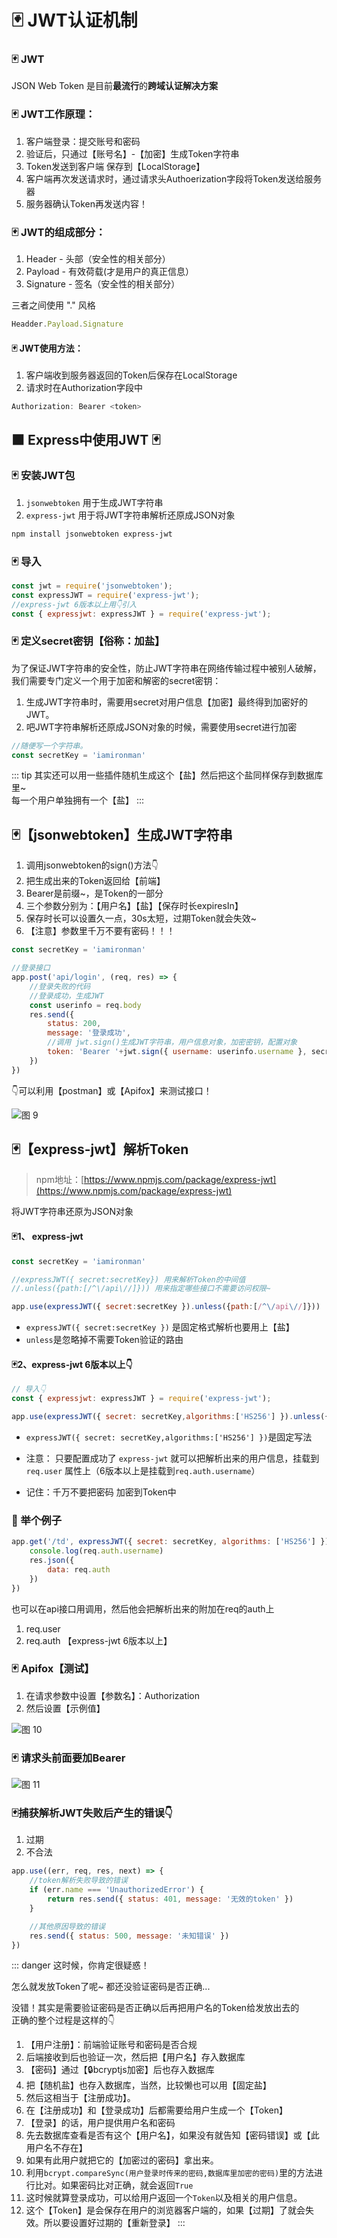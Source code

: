 # 🃏 JWT认证机制

### 🃏 JWT 
JSON Web Token 是目前**最流行**的**跨域认证解决方案**
### 🃏 JWT工作原理：

1. 客户端登录：提交账号和密码
1. 验证后，只通过【账号名】-【加密】生成Token字符串
1. Token发送到客户端 保存到【LocalStorage】
1. 客户端再次发送请求时，通过请求头Authoerization字段将Token发送给服务器
1. 服务器确认Token再发送内容！
### 🃏 JWT的组成部分：

1. Header - 头部（安全性的相关部分）
1. Payload - 有效荷载(才是用户的真正信息）
1. Signature - 签名（安全性的相关部分）

三者之间使用 "." 风格
```javascript
Headder.Payload.Signature
```
#### 🃏 JWT使用方法：

1. 客户端收到服务器返回的Token后保存在LocalStorage
1. 请求时在Authorization字段中
```javascript
Authorization: Bearer <token>
```
## ⬛ Express中使用JWT 🃏 
### 🃏 安装JWT包

1. `jsonwebtoken` 用于生成JWT字符串
1. `express-jwt` 用于将JWT字符串解析还原成JSON对象
```sh
npm install jsonwebtoken express-jwt
```
### 🃏 导入
```javascript
const jwt = require('jsonwebtoken');
const expressJWT = require('express-jwt');
//express-jwt 6版本以上用👇引入
const { expressjwt: expressJWT } = require('express-jwt');
```
### 🃏 定义secret密钥【俗称：加盐】
为了保证JWT字符串的安全性，防止JWT字符串在网络传输过程中被别人破解，我们需要专门定义一个用于加密和解密的secret密钥：

1. 生成JWT字符串时，需要用secret对用户信息【加密】最终得到加密好的JWT。
1. 吧JWT字符串解析还原成JSON对象的时候，需要使用secret进行加密
```javascript
//随便写一个字符串。
const secretKey = 'iamironman'
```
::: tip 
其实还可以用一些插件随机生成这个【盐】然后把这个盐同样保存到数据库里~  
每一个用户单独拥有一个【盐】
:::

## 🃏【jsonwebtoken】生成JWT字符串
1. 调用jsonwebtoken的sign()方法👇
2. 把生成出来的Token返回给【前端】
3. Bearer是前缀~，是Token的一部分
4. 三个参数分别为：【用户名】【盐】【保存时长expiresIn】
5. 保存时长可以设置久一点，30s太短，过期Token就会失效~
6. 【注意】参数里千万不要有密码！！！
```javascript
const secretKey = 'iamironman'

//登录接口
app.post('api/login', (req, res) => {
    //登录失败的代码
    //登录成功，生成JWT
    const userinfo = req.body
    res.send({
        status: 200,
        message: '登录成功',
        //调用 jwt.sign()生成JWT字符串，用户信息对象，加密密钥，配置对象
        token: 'Bearer '+jwt.sign({ username: userinfo.username }, secretKey, { expiresIn: '30s' })
    })
})
```
👇可以利用【postman】或【Apifox】来测试接口！

![图 9](img/805200aac7bc7a615d44a4c36e6bba6e83a527844351ef00cd67c3dde036e498.png)  


## 🃏【express-jwt】解析Token
> npm地址：[https://www.npmjs.com/package/express-jwt](https://www.npmjs.com/package/express-jwt)

将JWT字符串还原为JSON对象

#### 🃏1、 express-jwt
```javascript
const secretKey = 'iamironman'

//expressJWT({ secret:secretKey}) 用来解析Token的中间值
//.unless({path:[/^\/api\//]})) 用来指定哪些接口不需要访问权限~

app.use(expressJWT({ secret:secretKey }).unless({path:[/^\/api\//]}))
```
- `expressJWT({ secret:secretKey })` 是固定格式解析也要用上【盐】
- `unless`是忽略掉不需要Token验证的路由
#### 🃏2、express-jwt 6版本以上👇
```javascript
// 导入👇
const { expressjwt: expressJWT } = require('express-jwt');

app.use(expressJWT({ secret: secretKey,algorithms:['HS256'] }).unless({ path: [/^\/api\//] }))
```
- `expressJWT({ secret: secretKey,algorithms:['HS256'] })`是固定写法


- 注意： 只要配置成功了 `express-jwt` 就可以把解析出来的用户信息，挂载到`req.user` 属性上（6版本以上是挂载到`req.auth.username`）  
- 记住：千万不要把密码 加密到Token中

### 🌰 举个例子
```javascript
app.get('/td', expressJWT({ secret: secretKey, algorithms: ['HS256'] }), (req, res) => {
    console.log(req.auth.username)
    res.json({
        data: req.auth
    })
})
```
也可以在api接口用调用，然后他会把解析出来的附加在req的auth上

1. req.user
2. req.auth 【express-jwt 6版本以上】

### 🃏 Apifox【测试】
1. 在请求参数中设置【参数名】：Authorization
2. 然后设置【示例值】  

![图 10](img/3f9d17f51b75d0bec0efe2777e976648c25a13a4d9448f6359259133c0132adf.png)  

### 🃏 请求头前面要加Bearer
![图 11](img/2cf345150a94a6044d64203d4a8af811bd66e69c4c21278c69f7ac2fcc5773ae.png)  

### 🃏捕获解析JWT失败后产生的错误👇

1. 过期
1. 不合法
```javascript
app.use((err, req, res, next) => {
    //token解析失败导致的错误
    if (err.name === 'UnauthorizedError') {
        return res.send({ status: 401, message: '无效的token' })
    }

    //其他原因导致的错误
    res.send({ status: 500, message: '未知错误' })
})
```
::: danger 
这时候，你肯定很疑惑！  

怎么就发放Token了呢~ 都还没验证密码是否正确...   

没错！其实是需要验证密码是否正确以后再把用户名的Token给发放出去的  
正确的整个过程是这样的👇  
1. 【用户注册】：前端验证账号和密码是否合规
2. 后端接收到后也验证一次，然后把【用户名】存入数据库
3. 【密码】通过【🔒bcryptjs加密】后也存入数据库
4. 把【随机盐】也存入数据库，当然，比较懒也可以用【固定盐】
5. 然后这相当于【注册成功】。
6. 在【注册成功】和【登录成功】后都需要给用户生成一个【Token】
7. 【登录】的话，用户提供用户名和密码
8. 先去数据库查看是否有这个【用户名】，如果没有就告知【密码错误】或【此用户名不存在】
9. 如果有此用户就把它的【加密过的密码】拿出来。
10. 利用`bcrypt.compareSync(用户登录时传来的密码,数据库里加密的密码)`里的方法进行比对。如果密码比对正确，就会返回`True`
11. 这时候就算登录成功，可以给用户返回一个`Token`以及相关的用户信息。
12. 这个【Token】是会保存在用户的浏览器客户端的，如果【过期】了就会失效。所以要设置好过期的【重新登录】
:::